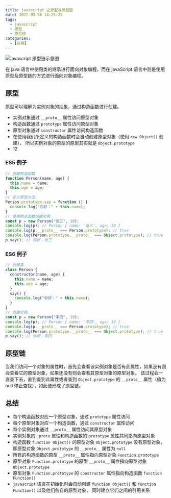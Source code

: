 ```yaml
---
title: javascript 之原型与原型链
date: 2022-03-30 14:28:25
tags:
  - javascript
  - 原型
  - 原型链
categories:
  - [前端]
---
```


![javascript 原型链示意图](https://gitee.com/Rexiamu/image-hosting/raw/master/img/20220330130430.png)

在 java 语言中使用类的继承进行面向对象编程，而在 javaScript 语言中则是使用原型及原型链的方式进行面向对象编程。

<!-- more -->

## 原型

原型可以理解为实例对象的抽象，通过构造函数进行创建。

- 实例对象通过 `__proto__` 属性访问原型对象
- 构造函数通过 `prototype` 属性访问原型对象
- 原型对象通过 `constructor` 属性访问构造函数 
- 在使用我们所定义的构造函数时会自动创建原型对象（使用 `new Object()` 创建），
  所以实例对象的原型的原型其实就是 `Object.prototype`
- 12

### ES5 例子

```javascript
// 创建构造函数
function Person(name, age) {
  this.name = name;
  this.age = age;
}
// 定义原型方法
Person.prototype.say = function () {
  console.log("你好：" + this.name);
}
// 使用构造函数创建实例
const p = new Person("张三", 18);
console.log(p); // Person { name: '张三', age: 18 }
console.log(p.__proto__ === Person.prototype); // true
console.log(Person.prototype.__proto__ === Object.prototype); // true 
p.say(); // 你好：张三
```

### ES6 例子

```javascript
// 创建类
class Person {
  constructor(name, age) {
    this.name = name;
    this.age = age;
  }
  say() {
    console.log("你好：" + this.name);
  }
}
// 创建实例
const p = new Person("李四", 19);
console.log(p); // Person { name: '李四', age: 19 }
console.log(p.__proto__ === Person.prototype); // true
console.log(Person.prototype.__proto__ === Object.prototype); // true 
p.say(); // 你好：李四
```

## 原型链

当我们访问一个对象的属性时，首先会查看该实例对象是否有此属性，如果没有则会查看它的原型对象，如果还没有则会查看其原型对象的原型对象。
该过程会一直查下去，直到查到此属性或者查到 `Object.prototype` 的 `__proto__` 属性（值为 null 停止查找），如此便形成了原型链。

## 总结

- 每个构造函数对应一个原型对象，通过 `prototype` 属性访问
- 每个原型对象对应一个构造函数，通过 `constructor` 属性访问
- 每个实例对象通过 `__proto__` 属性访问其原型对象
- 实例对象的 `_proto` 属性和构造函数的 `prototype` 属性共同指向原型对象
- 构造函数 `function Object()` 的原型对象 `Object.prototype` 没有原型对象，
  即原型对象 `Object.prototype` 的 `__proto__` 属性为 `null`
- 所有的构造函数的原型 `__proto__` 属性指向原型对象 `Function.prototype` 
- 原型对象 `Function.prototype` 的原型 `__proto__` 属性指向原型对象 `Object.prototype`
- 原型对象 `Function.prototype` 的 `constructor` 属性指向构造函数 `function Function()`
- `javascript` 语言在初始化时会自动创建 `function Object()` 和 `function Function()` 以及他们各自的原型对象，
  同时建立它们之间的引用关系

